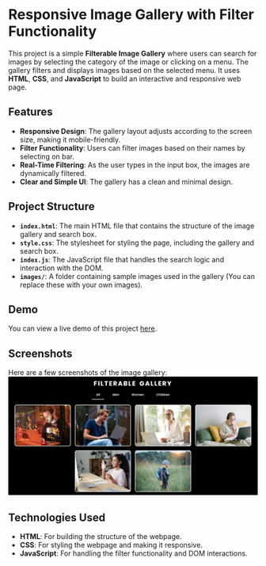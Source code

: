 # Responsive Image Gallery with Filter Functionality


This project is a simple **Filterable Image Gallery** where users can search for images by selecting the category of the image or clicking on a menu. The gallery filters and displays images based on the selected menu. It uses **HTML**, **CSS**, and **JavaScript** to build an interactive and responsive web page.

## Features

- **Responsive Design**: The gallery layout adjusts according to the screen size, making it mobile-friendly.
- **Filter Functionality**: Users can filter images based on their names by selecting on bar.
- **Real-Time Filtering**: As the user types in the input box, the images are dynamically filtered.
- **Clear and Simple UI**: The gallery has a clean and minimal design.

## Project Structure

- **`index.html`**: The main HTML file that contains the structure of the image gallery and search box.
- **`style.css`**: The stylesheet for styling the page, including the gallery and search box.
- **`index.js`**: The JavaScript file that handles the search logic and interaction with the DOM.
- **`images/`**: A folder containing sample images used in the gallery (You can replace these with your own images).

## Demo

You can view a live demo of this project [here](https://sonumehtaskr.github.io/filterable-gallery).

## Screenshots

Here are a few screenshots of the image gallery:
![Screenshot](image.png)

## Technologies Used

- **HTML**: For building the structure of the webpage.
- **CSS**: For styling the webpage and making it responsive.
- **JavaScript**: For handling the filter functionality and DOM interactions.